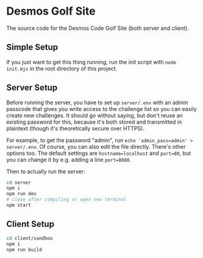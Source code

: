 # Desmos Golf Site

The source code for the Desmos Code Golf Site (both server and client).

## Simple Setup

If you just want to get this thing running, run the init script with `node init.mjs` in the root directory of this project.

## Server Setup

Before running the server, you have to set up `server/.env` with an admin passcode that gives you write access to the challenge list so you can easily create new challenges. It should go without saying, but don't reuse an existing password for this, because it's both stored and transmitted in plaintext (though it's theoretically secure over HTTPS).

For example, to get the password "admin", run `echo 'admin_pass=admin' > server/.env`. Of course, you can also edit the file directly. There's other options too. The default settings are `hostname=localhost` and `port=80`, but you can change it by e.g. adding a line `port=8080`.

Then to actually run the server:

```sh
cd server
npm i
npm run dev
# close after compiling or open new terminal
npm start
```

## Client Setup

```sh
cd client/sandbox
npm i
npm run build
```
